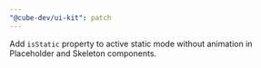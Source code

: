 ```yaml
---
"@cube-dev/ui-kit": patch
---
```


Add `isStatic` property to active static mode without animation in Placeholder and Skeleton components.

